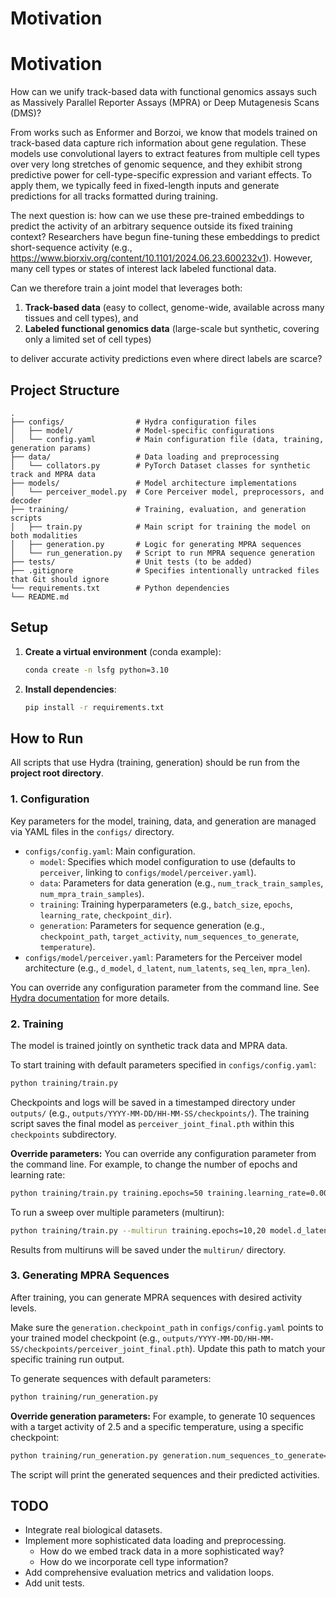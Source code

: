 # Motivation

# Motivation

How can we unify track-based data with functional genomics assays such as Massively Parallel Reporter Assays (MPRA) or Deep Mutagenesis Scans (DMS)?

From works such as Enformer and Borzoi, we know that models trained on track-based data capture rich information about gene regulation. These models use convolutional layers to extract features from multiple cell types over very long stretches of genomic sequence, and they exhibit strong predictive power for cell-type-specific expression and variant effects. To apply them, we typically feed in fixed-length inputs and generate predictions for all tracks formatted during training. 

The next question is: how can we use these pre-trained embeddings to predict the activity of an arbitrary sequence outside its fixed training context? Researchers have begun fine-tuning these embeddings to predict short-sequence activity (e.g., https://www.biorxiv.org/content/10.1101/2024.06.23.600232v1). However, many cell types or states of interest lack labeled functional data. 

Can we therefore train a joint model that leverages both:
1. **Track-based data** (easy to collect, genome-wide, available across many tissues and cell types), and  
2. **Labeled functional genomics data** (large-scale but synthetic, covering only a limited set of cell types)  

to deliver accurate activity predictions even where direct labels are scarce?



## Project Structure

```
.
├── configs/                # Hydra configuration files
│   ├── model/              # Model-specific configurations 
│   └── config.yaml         # Main configuration file (data, training, generation params)
├── data/                   # Data loading and preprocessing
│   └── collators.py        # PyTorch Dataset classes for synthetic track and MPRA data
├── models/                 # Model architecture implementations
│   └── perceiver_model.py  # Core Perceiver model, preprocessors, and decoder
├── training/               # Training, evaluation, and generation scripts
│   ├── train.py            # Main script for training the model on both modalities
│   ├── generation.py       # Logic for generating MPRA sequences
│   └── run_generation.py   # Script to run MPRA sequence generation
├── tests/                  # Unit tests (to be added)
├── .gitignore              # Specifies intentionally untracked files that Git should ignore
└── requirements.txt        # Python dependencies
└── README.md               
```

## Setup

1.  **Create a virtual environment** (conda example):
    ```bash
    conda create -n lsfg python=3.10 
    ```

2.  **Install dependencies**:
    ```bash
    pip install -r requirements.txt
    ```

## How to Run

All scripts that use Hydra (training, generation) should be run from the **project root directory**.

### 1. Configuration

Key parameters for the model, training, data, and generation are managed via YAML files in the `configs/` directory.
*   `configs/config.yaml`: Main configuration.
    *   `model`: Specifies which model configuration to use (defaults to `perceiver`, linking to `configs/model/perceiver.yaml`).
    *   `data`: Parameters for data generation (e.g., `num_track_train_samples`, `num_mpra_train_samples`).
    *   `training`: Training hyperparameters (e.g., `batch_size`, `epochs`, `learning_rate`, `checkpoint_dir`).
    *   `generation`: Parameters for sequence generation (e.g., `checkpoint_path`, `target_activity`, `num_sequences_to_generate`, `temperature`).
*   `configs/model/perceiver.yaml`: Parameters for the Perceiver model architecture (e.g., `d_model`, `d_latent`, `num_latents`, `seq_len`, `mpra_len`).

You can override any configuration parameter from the command line. See [Hydra documentation](https://hydra.cc/docs/intro/) for more details.

### 2. Training

The model is trained jointly on synthetic track data and MPRA data.

To start training with default parameters specified in `configs/config.yaml`:
```bash
python training/train.py
```

Checkpoints and logs will be saved in a timestamped directory under `outputs/` (e.g., `outputs/YYYY-MM-DD/HH-MM-SS/checkpoints/`). The training script saves the final model as `perceiver_joint_final.pth` within this `checkpoints` subdirectory.

**Override parameters:**
You can override any configuration parameter from the command line. For example, to change the number of epochs and learning rate:
```bash
python training/train.py training.epochs=50 training.learning_rate=0.0005
```
To run a sweep over multiple parameters (multirun):
```bash
python training/train.py --multirun training.epochs=10,20 model.d_latent=256,512
```
Results from multiruns will be saved under the `multirun/` directory.

### 3. Generating MPRA Sequences

After training, you can generate MPRA sequences with desired activity levels.

Make sure the `generation.checkpoint_path` in `configs/config.yaml` points to your trained model checkpoint (e.g., `outputs/YYYY-MM-DD/HH-MM-SS/checkpoints/perceiver_joint_final.pth`). Update this path to match your specific training run output.

To generate sequences with default parameters:
```bash
python training/run_generation.py
```

**Override generation parameters:**
For example, to generate 10 sequences with a target activity of 2.5 and a specific temperature, using a specific checkpoint:
```bash
python training/run_generation.py generation.num_sequences_to_generate=10 generation.target_activity=2.5 generation.temperature=0.7 generation.checkpoint_path="outputs/YOUR_TRAINING_RUN_TIMESTAMP/checkpoints/perceiver_joint_final.pth"
```

The script will print the generated sequences and their predicted activities.


## TODO
-   Integrate real biological datasets.
-   Implement more sophisticated data loading and preprocessing.
    -  How do we embed track data in a more sophisticated way? 
    -  How do we incorporate cell type information? 
-   Add comprehensive evaluation metrics and validation loops.
-   Add unit tests.
